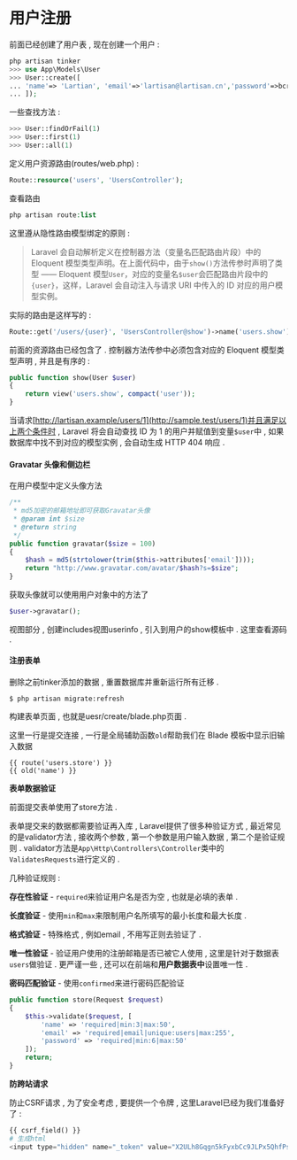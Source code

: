 # 用户注册

前面已经创建了用户表 , 现在创建一个用户 :

```php
php artisan tinker
>>> use App\Models\User
>>> User::create([
... 'name'=> 'Lartian', 'email'=>'lartisan@lartisan.cn','password'=>bcrypt('123456')
... ]);
```

一些查找方法 :

```php
>>> User::findOrFail(1)
>>> User::first(1)
>>> User::all(1)
```

定义用户资源路由\(routes/web.php\) :

```php
Route::resource('users', 'UsersController');
```

查看路由

```php
php artisan route:list
```

这里遵从隐性路由模型绑定的原则 :

> Laravel 会自动解析定义在控制器方法（变量名匹配路由片段）中的 Eloquent 模型类型声明。在上面代码中，由于`show()`方法传参时声明了类型 —— Eloquent 模型`User`，对应的变量名`$user`会匹配路由片段中的`{user}`，这样，Laravel 会自动注入与请求 URI 中传入的 ID 对应的用户模型实例。

实际的路由是这样写的 :

```php
Route::get('/users/{user}', 'UsersController@show')->name('users.show');
```

前面的资源路由已经包含了 . 控制器方法传参中必须包含对应的 Eloquent 模型类型声明 , 并且是有序的 :

```php
public function show(User $user)
{
    return view('users.show', compact('user'));
}
```

当请求[http://lartisan.example/users/1](http://sample.test/users/1)并且满足以上两个条件时 , Laravel 将会自动查找 ID 为 1 的用户并赋值到变量`$user`中 , 如果数据库中找不到对应的模型实例 , 会自动生成 HTTP 404 响应 .

#### Gravatar 头像和侧边栏

在用户模型中定义头像方法

```php
/**
 * md5加密的邮箱地址即可获取Gravatar头像
 * @param int $size
 * @return string
 */
public function gravatar($size = 100)
{
    $hash = md5(strtolower(trim($this->attributes['email'])));
    return "http://www.gravatar.com/avatar/$hash?s=$size";
}
```

获取头像就可以使用用户对象中的方法了

```php
$user->gravatar();
```

视图部分 , 创建includes视图userinfo , 引入到用户的show模板中 . 这里查看源码 .

#### 注册表单

删除之前tinker添加的数据 , 重置数据库并重新运行所有迁移 .

```
$ php artisan migrate:refresh
```

构建表单页面 , 也就是uesr/create/blade.php页面 .

这里一行是提交连接 , 一行是全局辅助函数`old`帮助我们在 Blade 模板中显示旧输入数据

```
{{ route('users.store') }}
{{ old('name') }}
```

**表单数据验证**

前面提交表单使用了store方法 .

表单提交来的数据都需要验证再入库 , Laravel提供了很多种验证方式 , 最近常见的是validator方法 , 接收两个参数 , 第一个参数是用户输入数据 , 第二个是验证规则 . validator方法是`App\Http\Controllers\Controller`类中的`ValidatesRequests`进行定义的 .

几种验证规则 :

**存在性验证** - `required`来验证用户名是否为空 , 也就是必填的表单 .

**长度验证** - 使用`min`和`max`来限制用户名所填写的最小长度和最大长度 .

**格式验证** - 特殊格式 , 例如email , 不用写正则去验证了 .

**唯一性验证** - 验证用户使用的注册邮箱是否已被它人使用 , 这里是针对于数据表`users`做验证 . 更严谨一些 , 还可以在前端和**用户数据表中**设置唯一性 .

**密码匹配验证** - 使用`confirmed`来进行密码匹配验证

```php
public function store(Request $request)
{
    $this->validate($request, [
        'name' => 'required|min:3|max:50',
        'email' => 'required|email|unique:users|max:255',
        'password' => 'required|min:6|max:50'
    ]);
    return;
}
```

**防跨站请求**

防止CSRF请求 , 为了安全考虑 , 要提供一个令牌 , 这里Laravel已经为我们准备好了 :

```php
{{ csrf_field() }}
# 生成html
<input type="hidden" name="_token" value="X2ULh8Gqgn5kFyxbCc9JLPx5QhfPs8GEUXQdUVIx">
```



